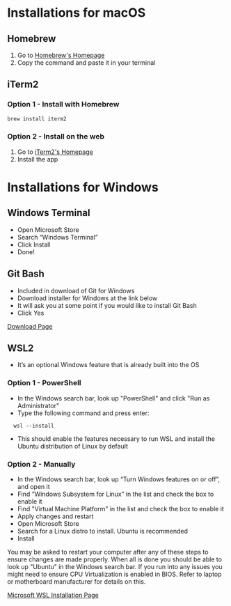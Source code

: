 # Installations for macOS

## Homebrew

1. Go to [Homebrew's Homepage](https://brew.sh/)
2. Copy the command and paste it in your terminal

## iTerm2

### Option 1 - Install with Homebrew

```bash
brew install iterm2
```

### Option 2 - Install on the web

1. Go to [iTerm2's Homepage](https://iterm2.com/)
2. Install the app

# Installations for Windows

## Windows Terminal

- Open Microsoft Store
- Search “Windows Terminal”
- Click Install
- Done!

## Git Bash

- Included in download of Git for Windows
- Download installer for Windows at the link below
- It will ask you at some point if you would like to install Git Bash
- Click Yes

[Download Page](https://git-scm.com/downloads)

## WSL2

- It’s an optional Windows feature that is already built into the OS

### Option 1 - PowerShell

- In the Windows search bar, look up "PowerShell" and click "Run as Administrator"
- Type the following command and press enter:

```
  wsl --install
```

- This should enable the features necessary to run WSL and install the Ubuntu distribution of Linux by default

### Option 2 - Manually

- In the Windows search bar, look up “Turn Windows features on or off”, and open it
- Find “Windows Subsystem for Linux” in the list and check the box to enable it
- Find "Virtual Machine Platform" in the list and check the box to enable it
- Apply changes and restart
- Open Microsoft Store
- Search for a Linux distro to install. Ubuntu is recommended
- Install

You may be asked to restart your computer after any of these steps to ensure changes are made properly.
When all is done you should be able to look up "Ubuntu" in the Windows search bar.
If you run into any issues you might need to ensure CPU Virtualization is enabled in BIOS. Refer to
laptop or motherboard manufacturer for details on this.

[Microsoft WSL Installation Page](https://learn.microsoft.com/en-us/windows/wsl/install)
